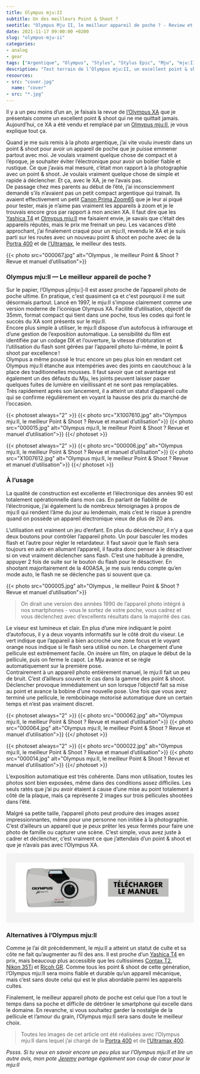 ```yaml
---
title: Olympus mju:II
subtitle: Un des meilleurs Point & Shoot ?
seotitle: "Olympus Mju II, le meilleur appareil de poche ? - Review et manuel d’utilisation"
date: 2021-11-17 09:00:00 +0200
slug: "olympus-mju-ii"
categories:
- analog
- gear
tags: ["Argentique", "Olympus", "Stylus", "Stylus Epic", "Mju", "mju:II", "Olympus Stylus Epic", "Olympus mju:II", "Point & Shoot", "Appareil de poche"]
description: "Test terrain de l’Olympus mju:II, un excellent point & shoot argentique. Revue complète et manuel d’utilisation à télécharger."
resources:
- src: "cover.jpg"
  name: "cover"
- src: "*.jpg"
---
```


Il y a un peu moins d’un an, je faisais la revue de [l’Olympus XA](https://gregorymignard.com/olympus-xa/) que je présentais comme un excellent point & shoot qui ne me quittait jamais. Aujourd’hui, ce XA a été vendu et remplacé par un [Olmypus mju:II](https://ebay.us/uvRkBS), je vous explique tout ça.

Quand je me suis remis à la photo argentique, j’ai vite voulu investir dans un point & shoot pour avoir un appareil de poche que je puisse emmener partout avec moi. Je voulais vraiment quelque chose de compact et à l’époque, je souhaiter éviter l’électronique pour avoir un boitier fiable et rustique. Ce que j’avais mal mesuré, c’était mon rapport à la photographie avec un point & shoot. Je voulais vraiment quelque chose de simple et rapide à déclencher. Et ça, avec le XA, je ne l’avais pas.  
De passage chez mes parents au début de l’été, j’ai inconsciemment demandé s’ils n’avaient pas un petit compact argentique qui trainait. Ils avaient effectivement un petit [Canon Prima Zoom65](https://ebay.us/sw5io7) que je leur ai piqué pour tester, mais je n’aime pas vraiment les appareils à zoom et je le trouvais encore gros par rapport à mon ancien XA. Il faut dire que les [Yashica T4](https://ebay.us/zNIBKh) et [Olmypus mju:II](https://ebay.us/uvRkBS) me faisaient envie, je savais que c’était des appareils réputés, mais le prix me freinait un peu. Les vacances d’été approchant, j’ai finalement craqué pour un mju:II, revendu le XA et je suis parti sur les routes avec un nouveau point & shoot en poche avec de la [Portra 400](https://www.digit-photo.com/KODAK-Portra-400-135-36-Poses-X5-rKFILM386.html?dpa_id=23) et de [l’Ultramax](https://www.digit-photo.com/KODAK-Ultramax-400-135-36-Poses-X3-rKODAK41024389.html?dpa_id=23), le meilleur des tests.

{{< photo src="000067.jpg" alt="Olympus , le meilleur Point & Shoot ? Revue et manuel d’utilisation">}}

### Olympus mju:II — Le meilleur appareil de poche ?

Sur le papier, l’Olympus μ[mju:]-II est assez proche de l’appareil photo de poche ultime. En pratique, c'est quasiment ça et c'est pourquoi il me suit désormais partout. Lancé en 1997, le mju:II s’impose clairement comme une version moderne de l’iconique Olympus XA. Facilité d’utilisation, objectif de 35mm, format compact qui tient dans une poche, tous les codes qui font le succès du XA sont présents sur le mju:II.  
Encore plus simple à utiliser, le mju:II dispose d’un autofocus à infrarouge et d’une gestion de l’exposition automatique. La sensibilité du film est identifiée par un codage DX et l’ouverture, la vitesse d’obturation et l’utilisation du flash sont gérées par l’appareil photo lui-même, le point & shoot par excellence !  
Olympus a même poussé le truc encore un peu plus loin en rendant cet Olympus mju:II étanche aux intempéries avec des joints en caoutchouc à la place des traditionnelles mousses. Il faut savoir que cet avantage est également un des défauts du Mju, les joints peuvent laisser passer quelques fuites de lumière en vieillissant et ne sont pas remplaçables.  
Très rapidement après son lancement, il a atteint un statut d’appareil culte qui se confirme régulièrement en voyant la hausse des prix du marché de l’occasion.

{{< photoset always="2" >}}
{{< photo src="X1007610.jpg" alt="Olympus mju:II, le meilleur Point & Shoot ? Revue et manuel d’utilisation">}}
{{< photo src="000015.jpg" alt="Olympus mju:II, le meilleur Point & Shoot ? Revue et manuel d’utilisation">}}
{{</ photoset >}}

{{< photoset always="2" >}}
{{< photo src="000006.jpg" alt="Olympus mju:II, le meilleur Point & Shoot ? Revue et manuel d’utilisation">}}
{{< photo src="X1007612.jpg" alt="Olympus mju:II, le meilleur Point & Shoot ? Revue et manuel d’utilisation">}}
{{</ photoset >}}

### À l’usage

La qualité de construction est excellente et l’électronique des années 90 est totalement opérationnelle dans mon cas. En parlant de fiabilité de l’électronique, j’ai également lu de nombreux témoignages à propos de mju:II qui rendent l’âme du jour au lendemain, mais c’est le risque à prendre quand on possède un appareil électronique vieux de plus de 20 ans.

L’utilisation est vraiment un jeu d’enfant. En plus du déclencheur, il n’y a que deux boutons pour contrôler l’appareil photo. Un pour basculer les modes flash et l’autre pour régler le retardateur. Il faut savoir que le flash sera toujours en auto en allumant l’appareil, il faudra donc penser à le désactiver si on veut vraiment déclencher sans flash. C’est une habitude à prendre, appuyer 2 fois de suite sur le bouton du flash pour le désactiver. En shootant majoritairement de la 400ASA, je me suis rendu compte qu’en mode auto, le flash ne se déclenche pas si souvent que ça.

{{< photo src="000005.jpg" alt="Olympus , le meilleur Point & Shoot ? Revue et manuel d’utilisation">}}

> On dirait une version des années 1990 de l’appareil photo intégré à nos smartphones - vous le sortez de votre poche, vous cadrez et vous déclenchez avec d’excellents résultats dans la majorité des cas.

Le viseur est lumineux et clair. En plus d’une mire indiquant le point d’autofocus, il y a deux voyants informatifs sur le côté droit du viseur. Le vert indique que l’appareil a bien accroché une zone focus et le voyant orange nous indique si le flash sera utilisé ou non. Le chargement d’une pellicule est extrêmement facile. On insère un film, on plaque le début de la pellicule, puis on ferme le capot. Le Mju avance et se règle automatiquement sur la première pose.  
Contrairement à un appareil photo entièrement manuel, le mju:II fait un peu de bruit. C’est d’ailleurs souvent le cas dans la gamme des point & shoot. Déclencher provoque immédiatement un son lorsque l’objectif fait sa mise au point et avance la bobine d’une nouvelle pose. Une fois que vous avez terminé une pellicule, le rembobinage motorisé automatique dure un certain temps et n’est pas vraiment discret.

{{< photoset always="2" >}}
{{< photo src="000062.jpg" alt="Olympus mju:II, le meilleur Point & Shoot ? Revue et manuel d’utilisation">}}
{{< photo src="000064.jpg" alt="Olympus mju:II, le meilleur Point & Shoot ? Revue et manuel d’utilisation">}}
{{</ photoset >}}

{{< photoset always="2" >}}
{{< photo src="000022.jpg" alt="Olympus mju:II, le meilleur Point & Shoot ? Revue et manuel d’utilisation">}}
{{< photo src="000014.jpg" alt="Olympus mju:II, le meilleur Point & Shoot ? Revue et manuel d’utilisation">}}
{{</ photoset >}}

L’exposition automatique est très cohérente. Dans mon utilisation, toutes les photos sont bien exposées, même dans des conditions assez difficiles. Les seuls ratés que j’ai pu avoir étaient à cause d’une mise au point totalement à côté de la plaque, mais ça représente 2 images sur trois pellicules shootées dans l’été.

Malgré sa petite taille, l’appareil photo peut produire des images assez impressionnantes, même pour une personne non initiée à la photographie. C’est d’ailleurs un appareil que je peux prêter les yeux fermés pour faire une photo de famille ou capturer une scène. C’est simple, vous avez juste à cadrer et déclencher, c’est vraiment ce que j’attendais d’un point & shoot et que je n’avais pas avec l’Olympus XA.

<div style="max-width: 57rem!important; background-color: #F3F3F3;border:1px solid #F3F3F3;padding:24px;text-align:center;"><a href="https://www.dropbox.com/s/d0v88iz4alg8j4n/Olympus-Mju-II_NoticeFR.pdf?dl=0" target="_blank" style="border-bottom: none;"><img src="noticemjuii.png" ></a></div>


### Alternatives à l’Olympus mju:II

Comme je l’ai dit précédemment, le mju:II a atteint un statut de culte et sa côte ne fait qu’augmenter au fil des ans. Il est proche d’un [Yashica T4](https://ebay.us/zNIBKh) en prix, mais beaucoup plus accessible que les cultissimes [Contax T2](https://ebay.us/Om3vhA), [Nikon 35Ti](https://ebay.us/uCzbxx) et [Ricoh GR](https://ebay.us/vYnXXB). Comme tous les point & shoot de cette génération, l’Olympus mju:II sera moins fiable et durable qu’un appareil mécanique, mais c’est sans doute celui qui est le plus abordable parmi les appareils cultes.  

Finalement, le meilleur appareil photo de poche est celui que l’on a tout le temps dans sa poche et difficile de détrôner le smartphone qui excelle dans le domaine. En revanche, si vous souhaitez garder la nostalgie de la pellicule et l’amour du grain, l’Olympus mju:II sera sans doute le meilleur choix.

> Toutes les images de cet article ont été réalisées avec l’Olympus mju:II dans lequel j’ai chargé de la [Portra 400](https://www.digit-photo.com/KODAK-Portra-400-135-36-Poses-X5-rKFILM386.html?dpa_id=23) et de [l’Ultramax 400](https://www.digit-photo.com/KODAK-Ultramax-400-135-36-Poses-X3-rKODAK41024389.html?dpa_id=23).

*Pssss. Si tu veux en savoir encore un peu plus sur l’Olympus mju:II et lire un autre avis, mon pote [Jeremy](https://jeremyjanin.com/un-ete-avec-olympus-mju-ii/) partage également son coup de cœur pour le mju:II*
